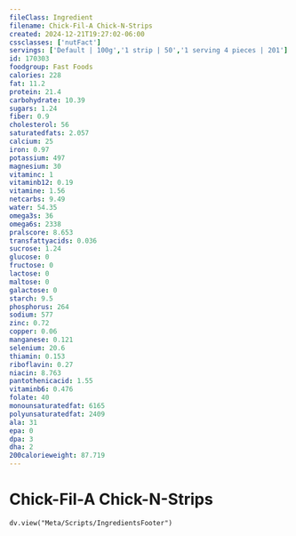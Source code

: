 ```yaml
---
fileClass: Ingredient
filename: Chick-Fil-A Chick-N-Strips
created: 2024-12-21T19:27:02-06:00
cssclasses: ['nutFact']
servings: ['Default | 100g','1 strip | 50','1 serving 4 pieces | 201']
id: 170303
foodgroup: Fast Foods
calories: 228
fat: 11.2
protein: 21.4
carbohydrate: 10.39
sugars: 1.24
fiber: 0.9
cholesterol: 56
saturatedfats: 2.057
calcium: 25
iron: 0.97
potassium: 497
magnesium: 30
vitaminc: 1
vitaminb12: 0.19
vitamine: 1.56
netcarbs: 9.49
water: 54.35
omega3s: 36
omega6s: 2338
pralscore: 8.653
transfattyacids: 0.036
sucrose: 1.24
glucose: 0
fructose: 0
lactose: 0
maltose: 0
galactose: 0
starch: 9.5
phosphorus: 264
sodium: 577
zinc: 0.72
copper: 0.06
manganese: 0.121
selenium: 20.6
thiamin: 0.153
riboflavin: 0.27
niacin: 8.763
pantothenicacid: 1.55
vitaminb6: 0.476
folate: 40
monounsaturatedfat: 6165
polyunsaturatedfat: 2409
ala: 31
epa: 0
dpa: 3
dha: 2
200calorieweight: 87.719
---
```


# Chick-Fil-A Chick-N-Strips

```dataviewjs
dv.view("Meta/Scripts/IngredientsFooter")
```